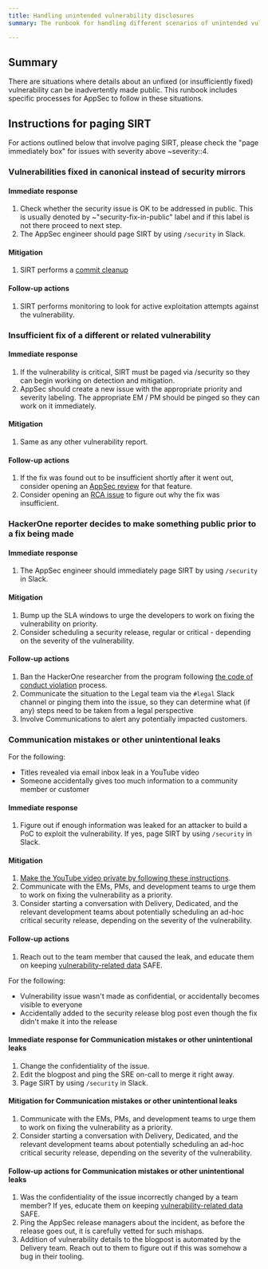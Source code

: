 ```yaml
---
title: Handling unintended vulnerability disclosures
summary: The runbook for handling different scenarios of unintended vulnerability disclosures.

---
```


## Summary

There are situations where details about an unfixed (or insufficiently fixed) vulnerability can be inadvertently made public. This runbook includes specific processes for AppSec to follow in these situations.

## Instructions for paging SIRT

For actions outlined below that involve paging SIRT, please check the "page immediately box" for issues with severity above ~severity::4.

### Vulnerabilities fixed in canonical instead of security mirrors

#### Immediate response

1. Check whether the security issue is OK to be addressed in public. This is usually denoted by ~"security-fix-in-public" label and if this label is not there proceed to next step.
1. The AppSec engineer should page SIRT by using `/security` in Slack.

#### Mitigation

1. SIRT performs a [commit cleanup](https://internal.gitlab.com/handbook/security/security_operations/sirt/operations/ttps/procedures/accidental_commit_cleanup/)

#### Follow-up actions

1. SIRT performs monitoring to look for active exploitation attempts against the vulnerability.

### Insufficient fix of a different or related vulnerability

#### Immediate response

1. If the vulnerability is critical, SIRT must be paged via /security so they can begin working on detection and mitigation.
1. AppSec should create a new issue with the appropriate priority and severity labeling. The appropriate EM / PM should be pinged so they can work on it immediately.

#### Mitigation

1. Same as any other vulnerability report.

#### Follow-up actions

1. If the fix was found out to be insufficient shortly after it went out, consider opening an [AppSec review](https://handbook.gitlab.com/handbook/security/security-engineering/application-security/runbooks/review-process/) for that feature.
1. Consider opening an [RCA issue](https://handbook.gitlab.com/handbook/security/root-cause-analysis/) to figure out why the fix was insufficient.

### HackerOne reporter decides to make something public prior to a fix being made

#### Immediate response

1. The AppSec engineer should immediately page SIRT by using `/security` in Slack.

#### Mitigation

1. Bump up the SLA windows to urge the developers to work on fixing the vulnerability on priority.
1. Consider scheduling a security release, regular or critical - depending on the severity of the vulnerability.

#### Follow-up actions

1. Ban the HackerOne researcher from the program following [the code of conduct violation](https://handbook.gitlab.com/handbook/security/product-security/application-security/runbooks/hackerone-process/#addressing-rules-of-engagement-or-code-of-conduct-violations) process.
1. Communicate the situation to the Legal team via the `#legal` Slack channel or pinging them into the issue, so they can determine what (if any) steps need to be taken from a legal perspective
1. Involve Communications to alert any potentially impacted customers.

### Communication mistakes or other unintentional leaks

For the following:

- Titles revealed via email inbox leak in a YouTube video
- Someone accidentally gives too much information to a community member or customer

#### Immediate response

1. Figure out if enough information was leaked for an attacker to build a PoC to exploit the vulnerability. If yes, page SIRT by using `/security` in Slack.

#### Mitigation

1. [Make the YouTube video private by following these instructions](https://handbook.gitlab.com/handbook/marketing/marketing-operations/youtube/#make-private-quickly).
1. Communicate with the EMs, PMs, and development teams to urge them to work on fixing the vulnerability as a priority.
1. Consider starting a conversation with Delivery, Dedicated, and the relevant development teams about potentially scheduling an ad-hoc critical security release, depending on the severity of the vulnerability.

#### Follow-up actions

1. Reach out to the team member that caused the leak, and educate them on keeping [vulnerability-related data](https://internal.gitlab.com/handbook/security/data_classification/#data-classification-index) SAFE.


For the following:

- Vulnerability issue wasn't made as confidential, or accidentally becomes visible to everyone
- Accidentally added to the security release blog post even though the fix didn't make it into the release

#### Immediate response for Communication mistakes or other unintentional leaks

1. Change the confidentiality of the issue.
1. Edit the blogpost and ping the SRE on-call to merge it right away.
1. Page SIRT by using `/security` in Slack.

#### Mitigation for Communication mistakes or other unintentional leaks

1. Communicate with the EMs, PMs, and development teams to urge them to work on fixing the vulnerability as a priority.
1. Consider starting a conversation with Delivery, Dedicated, and the relevant development teams about potentially scheduling an ad-hoc critical security release, depending on the severity of the vulnerability.

#### Follow-up actions for Communication mistakes or other unintentional leaks

1. Was the confidentiality of the issue incorrectly changed by a team member? If yes, educate them on keeping [vulnerability-related data](https://internal.gitlab.com/handbook/security/data_classification/#data-classification-index) SAFE.
1. Ping the AppSec release managers about the incident, as before the release goes out, it is carefully vetted for such mishaps.
1. Addition of vulnerability details to the blogpost is automated by the Delivery team. Reach out to them to figure out if this was somehow a bug in their tooling.
